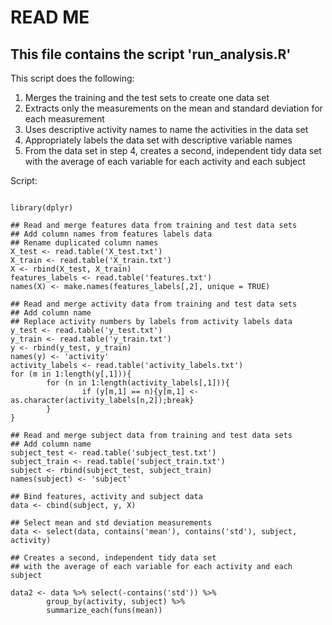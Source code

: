 # READ ME

## This file contains the script 'run_analysis.R'

This script does the following:

1) Merges the training and the test sets to create one data set
2) Extracts only the measurements on the mean and standard deviation for each measurement
3) Uses descriptive activity names to name the activities in the data set
4) Appropriately labels the data set with descriptive variable names 
5) From the data set in step 4, creates a second, independent tidy data set with the average of each variable for each activity and each subject

Script:

```{r}

library(dplyr)

## Read and merge features data from training and test data sets 
## Add column names from features labels data
## Rename duplicated column names
X_test <- read.table('X_test.txt')
X_train <- read.table('X_train.txt')
X <- rbind(X_test, X_train)
features_labels <- read.table('features.txt')
names(X) <- make.names(features_labels[,2], unique = TRUE)

## Read and merge activity data from training and test data sets
## Add column name
## Replace activity numbers by labels from activity labels data
y_test <- read.table('y_test.txt')
y_train <- read.table('y_train.txt')
y <- rbind(y_test, y_train)
names(y) <- 'activity'
activity_labels <- read.table('activity_labels.txt')
for (m in 1:length(y[,1])){        
        for (n in 1:length(activity_labels[,1])){
                if (y[m,1] == n){y[m,1] <- as.character(activity_labels[n,2]);break}
        }
}

## Read and merge subject data from training and test data sets
## Add column name
subject_test <- read.table('subject_test.txt')
subject_train <- read.table('subject_train.txt')
subject <- rbind(subject_test, subject_train)
names(subject) <- 'subject'

## Bind features, activity and subject data
data <- cbind(subject, y, X)

## Select mean and std deviation measurements
data <- select(data, contains('mean'), contains('std'), subject, activity)

## Creates a second, independent tidy data set
## with the average of each variable for each activity and each subject

data2 <- data %>% select(-contains('std')) %>%
        group_by(activity, subject) %>%
        summarize_each(funs(mean))
        
```